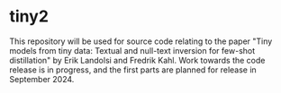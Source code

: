# tiny2
This repository will be used for source code relating to the paper "Tiny models from tiny data: Textual and null-text inversion for few-shot distillation" by Erik Landolsi and Fredrik Kahl. Work towards the code release is in progress, and the first parts are planned for release in September 2024.
